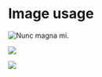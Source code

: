 # Image usage

![Nunc magna mi.](https://picsum.photos/640/480)


![](https://picsum.photos/640/480?grayscale)


![](https://picsum.photos/640/480?blur)
